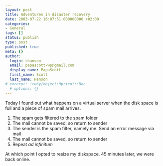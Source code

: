 ```yaml
---
layout: post
title: Adventures in disaster recovery
date: 2003-07-22 16:07:51.000000000 +02:00
categories:
- General
tags: []
status: publish
type: post
published: true
meta: {}
author:
  login: shanson
  email: papascott-wp@gmail.com
  display_name: PapaScott
  first_name: Scott
  last_name: Hanson
# excerpt: !ruby/object:Hpricot::Doc
  # options: {}
---
```

<p>Today I found out what happens on a virtual server when the disk space is full and a piece of spam mail arrives.</p>
<ol>
<li>The spam gets filtered to the spam folder</li>
<li>The mail cannot be saved, so return to sender</li>
<li>The sender is the spam filter, namely me. Send an error message via mail</li>
<li>The mail cannot be saved, so return to sender</li>
<li>Repeat <i>ad infinitum</i></li>
</ol>
<p>At which point I opted to resize my diskspace. 45 minutes later, we were back online.</p>
